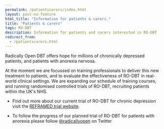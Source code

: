 ```yaml
---
permalink: /patientscarers/index.html
layout: post-no-feature
html_title: "Information for patients & carers."
title: "Patients & carers"
tags: RO-DBT
description: Information for patients and carers interested in RO-DBT
redirect_from:
  - /patientscarers.html
---
```



<!-- ![](/images/holdinghands.png) -->


Radically Open DBT offers hope for millions of chronically depressed patients, and patients with anorexia nervosa.

At the moment we are focussed on training professionals to deliver this new treatment to patients, and to evaluate the effectiveness of RO-DBT in real-world clinical settings. We are expanding our schedule of training courses, and running randomised controlled trials of RO-DBT, recruiting patients within the UK's NHS.

- Find out more about our current trial of RO-DBT for chronic depression visit the [REFRAMED trial website](http://www.reframed.org.uk).

- To follow the progress of our planned trial of RO-DBT for patients with anorexia please follow [@radicallyopen](http://twitter.com/radicallyopen) on Twitter



